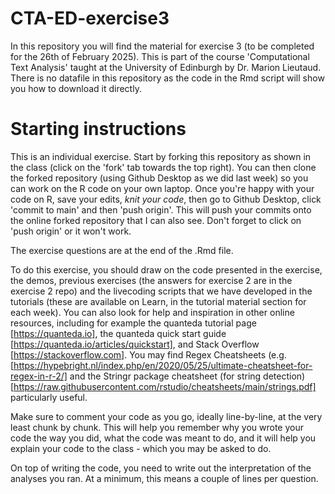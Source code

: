 # CTA-ED-exercise3
In this repository you will find the material for exercise 3 (to be completed for the 26th of February 2025). This is part of the course 'Computational Text Analysis' taught at the University of Edinburgh by Dr. Marion Lieutaud. There is no datafile in this repository as the code in the Rmd script will show you how to download it directly.

# Starting instructions

This is an individual exercise. Start by forking this repository as shown in the class (click on the 'fork' tab towards the top right). You can then clone the forked repository (using Github Desktop as we did last week) so you can work on the R code on your own laptop. Once you're happy with your code on R, save your edits, *knit your code*, then go to Github Desktop, click 'commit to main' and then 'push origin'. This will push your commits onto the online forked repository that I can also see. Don't forget to click on 'push origin' or it won't work.

The exercise questions are at the end of the .Rmd file. 

To do this exercise, you should draw on the code presented in the exercise, the demos, previous exercises (the answers for exercise 2 are in the exercise 2 repo) and the livecoding scripts that we have developed in the tutorials (these are available on Learn, in the tutorial material section for each week). You can also look for help and inspiration in other online resources, including for example the quanteda tutorial page [https://quanteda.io], the quanteda quick start guide [https://quanteda.io/articles/quickstart], and Stack Overflow [https://stackoverflow.com]. You may find Regex Cheatsheets (e.g. [https://hypebright.nl/index.php/en/2020/05/25/ultimate-cheatsheet-for-regex-in-r-2/] and the Stringr package cheatsheet (for string detection) [https://raw.githubusercontent.com/rstudio/cheatsheets/main/strings.pdf] particularly useful.

Make sure to comment your code as you go, ideally line-by-line, at the very least chunk by chunk. This will help you remember why you wrote your code the way you did, what the code was meant to do, and it will help you explain your code to the class - which you may be asked to do.

On top of writing the code, you need to write out the interpretation of the analyses you ran. At a minimum, this means a couple of lines per question.
